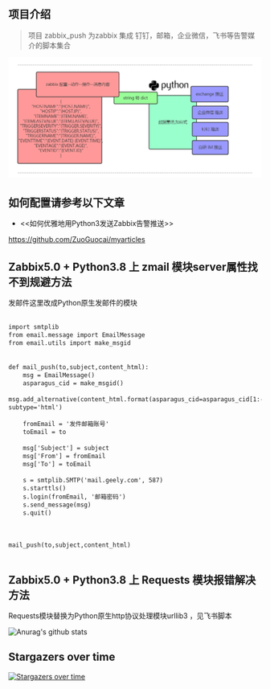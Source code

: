 
## 项目介绍

> 项目 zabbix_push 为zabbix 集成 钉钉，邮箱，企业微信，飞书等告警媒介的脚本集合


![image](https://raw.githubusercontent.com/ZuoGuocai/zabbix_push/master/images/sendmap.png)

## 如何配置请参考以下文章

- <<如何优雅地用Python3发送Zabbix告警推送>>

https://github.com/ZuoGuocai/myarticles


##  Zabbix5.0  + Python3.8 上 zmail 模块server属性找不到规避方法

发邮件这里改成Python原生发邮件的模块

```

import smtplib
from email.message import EmailMessage
from email.utils import make_msgid


def mail_push(to,subject,content_html):
    msg = EmailMessage()
    asparagus_cid = make_msgid()
    msg.add_alternative(content_html.format(asparagus_cid=asparagus_cid[1:-1]), subtype='html')

    fromEmail = '发件邮箱账号'
    toEmail = to

    msg['Subject'] = subject
    msg['From'] = fromEmail
    msg['To'] = toEmail

    s = smtplib.SMTP('mail.geely.com', 587)
    s.starttls()
    s.login(fromEmail, '邮箱密码')
    s.send_message(msg)
    s.quit()



mail_push(to,subject,content_html)


```

##  Zabbix5.0  + Python3.8 上 Requests 模块报错解决方法

Requests模块替换为Python原生http协议处理模块urllib3 ，见飞书脚本












![Anurag's github stats](https://github-readme-stats.vercel.app/api?username=ZuoGuocai&show_icons=true&theme=radical)


## Stargazers over time

[![Stargazers over time](https://starchart.cc/ZuoGuocai/zabbix_push.svg)](https://starchart.cc/ZuoGuocai/zabbix_push)

